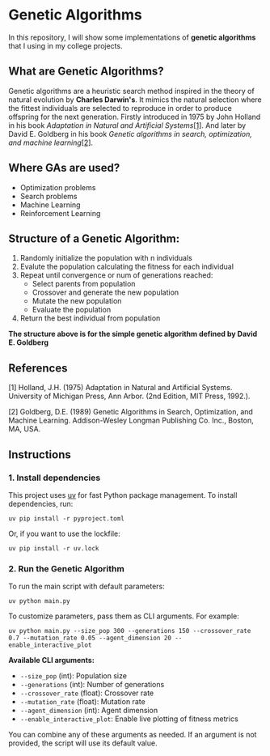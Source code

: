 # Genetic Algorithms
In this repository, I will show some implementations of **genetic algorithms** that I using in my college projects.
## What are Genetic Algorithms?
Genetic algorithms are a heuristic search method inspired in the theory of natural evolution by **Charles Darwin's**. It mimics the natural selection where the fittest individuals are selected to reproduce in order to produce offspring for the next generation.
Firstly introduced in 1975 by John Holland in his book *Adaptation in Natural and Artificial Systems*[[1]](#1). And later by David E. Goldberg in his book *Genetic algorithms in search, optimization, and machine learning*[[2]](#2).
## Where GAs are used?
  * Optimization problems
  * Search problems
  * Machine Learning
  * Reinforcement Learning
  
## Structure of a Genetic Algorithm:
  1. Randomly initialize the population with n individuals
  2. Evalute the population calculating the fitness for each individual
  3. Repeat until convergence or num of generations reached:
     - Select parents from population
     - Crossover and generate the new population
     - Mutate the new population
     - Evaluate the population
  4. Return the best individual from population
  
  **The structure above is for the simple genetic algorithm defined by David E. Goldberg**
  
## References
<a id="1">[1]</a> Holland, J.H. (1975) Adaptation in Natural and Artificial Systems. University of Michigan Press, Ann Arbor. (2nd Edition, MIT Press, 1992.).

<a id="2">[2]</a> Goldberg, D.E. (1989) Genetic Algorithms in Search, Optimization, and Machine Learning. Addison-Wesley Longman Publishing Co. Inc., Boston, MA, USA.

## Instructions

### 1. Install dependencies

This project uses [uv](https://github.com/astral-sh/uv) for fast Python package management. To install dependencies, run:

```
uv pip install -r pyproject.toml
```

Or, if you want to use the lockfile:

```
uv pip install -r uv.lock
```

### 2. Run the Genetic Algorithm

To run the main script with default parameters:

```
uv python main.py
```

To customize parameters, pass them as CLI arguments. For example:

```
uv python main.py --size_pop 300 --generations 150 --crossover_rate 0.7 --mutation_rate 0.05 --agent_dimension 20 --enable_interactive_plot
```

**Available CLI arguments:**
- `--size_pop` (int): Population size
- `--generations` (int): Number of generations
- `--crossover_rate` (float): Crossover rate
- `--mutation_rate` (float): Mutation rate
- `--agent_dimension` (int): Agent dimension
- `--enable_interactive_plot`: Enable live plotting of fitness metrics

You can combine any of these arguments as needed. If an argument is not provided, the script will use its default value.
